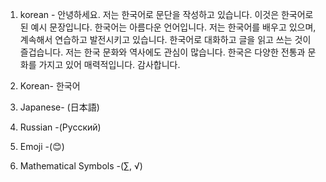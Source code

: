1. korean - 안녕하세요. 저는 한국어로 문단을 작성하고 있습니다. 이것은 한국어로 된 예시 문장입니다. 한국어는 아름다운 언어입니다.
저는 한국어를 배우고 있으며, 계속해서 연습하고 발전시키고 있습니다. 한국어로 대화하고 글을 읽고 쓰는 것이 즐겁습니다.
저는 한국 문화와 역사에도 관심이 많습니다. 한국은 다양한 전통과 문화를 가지고 있어 매력적입니다. 
감사합니다.

2. Korean- 한국어
3. Japanese- (日本語)
4. Russian -(Русский)
5. Emoji -(😊)
6. Mathematical Symbols -(∑, √)
